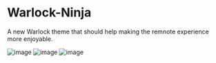 # Warlock-Ninja
A new Warlock theme that should help making the remnote experience more enjoyable. 

![image](https://github.com/AkiraTheSquid/Warlock-Ninja/assets/87283170/947060eb-6c3e-4e10-8612-d95c19c4faa0)
![image](https://github.com/AkiraTheSquid/Warlock-Ninja/assets/87283170/3f736588-f1fe-461b-88c8-c744ab306d57)
![image](https://github.com/AkiraTheSquid/Warlock-Ninja/assets/87283170/54646a53-7d90-408b-a9f2-22b78ed15c94)
